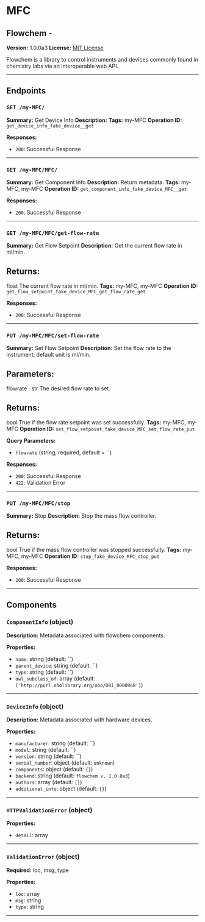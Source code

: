 # MFC

## Flowchem - 

**Version:** 1.0.0a3
**License:** [MIT License](https://opensource.org/licenses/MIT)

Flowchem is a library to control instruments and devices commonly found in chemistry labs via an interoperable web API.

---

## Endpoints

### `GET /my-MFC/`

**Summary:** Get Device Info
**Description:** 
**Tags:** my-MFC
**Operation ID:** `get_device_info_fake_device__get`

**Responses:**
- `200`: Successful Response

---

### `GET /my-MFC/MFC/`

**Summary:** Get Component Info
**Description:** Return metadata.
**Tags:** my-MFC, my-MFC
**Operation ID:** `get_component_info_fake_device_MFC__get`

**Responses:**
- `200`: Successful Response

---

### `GET /my-MFC/MFC/get-flow-rate`

**Summary:** Get Flow Setpoint
**Description:** Get the current flow rate in ml/min.

Returns:
--------
float
    The current flow rate in ml/min.
**Tags:** my-MFC, my-MFC
**Operation ID:** `get_flow_setpoint_fake_device_MFC_get_flow_rate_get`

**Responses:**
- `200`: Successful Response

---

### `PUT /my-MFC/MFC/set-flow-rate`

**Summary:** Set Flow Setpoint
**Description:** Set the flow rate to the instrument; default unit is ml/min.

Parameters:
-----------
flowrate : str
    The desired flow rate to set.

Returns:
--------
bool
    True if the flow rate setpoint was set successfully.
**Tags:** my-MFC, my-MFC
**Operation ID:** `set_flow_setpoint_fake_device_MFC_set_flow_rate_put`

**Query Parameters:**
- `flowrate` (string, required, default = ``)

**Responses:**
- `200`: Successful Response
- `422`: Validation Error

---

### `PUT /my-MFC/MFC/stop`

**Summary:** Stop
**Description:** Stop the mass flow controller.

Returns:
--------
bool
    True if the mass flow controller was stopped successfully.
**Tags:** my-MFC, my-MFC
**Operation ID:** `stop_fake_device_MFC_stop_put`

**Responses:**
- `200`: Successful Response

---

## Components

### `ComponentInfo` (object)

**Description:** Metadata associated with flowchem components.

**Properties:**
- `name`: string (default: ``)
- `parent_device`: string (default: ``)
- `type`: string (default: ``)
- `owl_subclass_of`: array (default: `['http://purl.obolibrary.org/obo/OBI_0000968']`)

---

### `DeviceInfo` (object)

**Description:** Metadata associated with hardware devices.

**Properties:**
- `manufacturer`: string (default: ``)
- `model`: string (default: ``)
- `version`: string (default: ``)
- `serial_number`: object (default: `unknown`)
- `components`: object (default: `{}`)
- `backend`: string (default: `flowchem v. 1.0.0a3`)
- `authors`: array (default: `[]`)
- `additional_info`: object (default: `{}`)

---

### `HTTPValidationError` (object)


**Properties:**
- `detail`: array

---

### `ValidationError` (object)

**Required:** loc, msg, type

**Properties:**
- `loc`: array
- `msg`: string
- `type`: string

---
